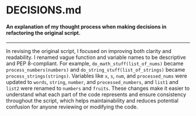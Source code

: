 # DECISIONS.md

#### An explanation of my thought process when making decisions in refactoring the original script.

----------

In revising the original script, I focused on improving both clarity and readability. I renamed vague function and variable names to be descriptive and PEP 8-compliant. For example, `do_math_stuff(list_of_nums)` became `process_numbers(numbers)` and `do_string_stuff(list_of_strings)` became `process_strings(strings)`. Variables like `x`, `s`, `num`, and `processed_nums` were updated to `words`, `string`, `number`, and `processed_numbers`, and `list1` and `list2` were renamed to `numbers` and `fruits`. These changes make it easier to understand what each part of the code represents and ensure consistency throughout the script, which helps maintainability and reduces potential confusion for anyone reviewing or modifying the code.